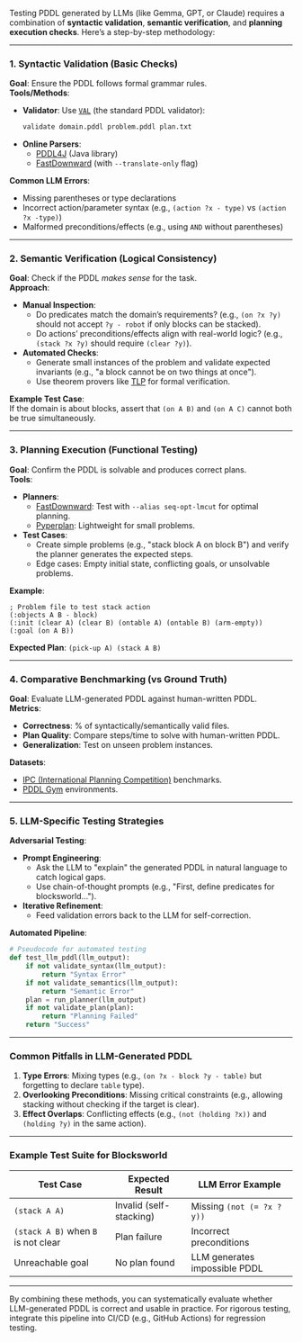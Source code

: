 Testing PDDL generated by LLMs (like Gemma, GPT, or Claude) requires a combination of **syntactic validation**, **semantic verification**, and **planning execution checks**. Here’s a step-by-step methodology:

---

### **1. Syntactic Validation (Basic Checks)**
**Goal**: Ensure the PDDL follows formal grammar rules.  
**Tools/Methods**:
- **Validator**: Use [`VAL`](https://github.com/KCL-Planning/VAL) (the standard PDDL validator):
  ```bash
  validate domain.pddl problem.pddl plan.txt
  ```
- **Online Parsers**: 
  - [PDDL4J](http://pddl4j.imag.fr/) (Java library)
  - [FastDownward](https://www.fast-downward.org/) (with `--translate-only` flag)

**Common LLM Errors**:
  - Missing parentheses or type declarations
  - Incorrect action/parameter syntax (e.g., `(action ?x - type)` vs `(action ?x -type)`)
  - Malformed preconditions/effects (e.g., using `AND` without parentheses)

---

### **2. Semantic Verification (Logical Consistency)**
**Goal**: Check if the PDDL *makes sense* for the task.  
**Approach**:
- **Manual Inspection**:
  - Do predicates match the domain’s requirements? (e.g., `(on ?x ?y)` should not accept `?y - robot` if only blocks can be stacked).
  - Do actions’ preconditions/effects align with real-world logic? (e.g., `(stack ?x ?y)` should require `(clear ?y)`).
- **Automated Checks**:
  - Generate small instances of the problem and validate expected invariants (e.g., "a block cannot be on two things at once").
  - Use theorem provers like [TLP](https://github.com/guillemdb/TLP) for formal verification.

**Example Test Case**:  
If the domain is about blocks, assert that `(on A B)` and `(on A C)` cannot both be true simultaneously.

---

### **3. Planning Execution (Functional Testing)**
**Goal**: Confirm the PDDL is solvable and produces correct plans.  
**Tools**:
- **Planners**:
  - [FastDownward](https://www.fast-downward.org/): Test with `--alias seq-opt-lmcut` for optimal planning.
  - [Pyperplan](https://github.com/aibasel/pyperplan): Lightweight for small problems.
- **Test Cases**:
  - Create simple problems (e.g., "stack block A on block B") and verify the planner generates the expected steps.
  - Edge cases: Empty initial state, conflicting goals, or unsolvable problems.

**Example**:
```pddl
; Problem file to test stack action
(:objects A B - block)
(:init (clear A) (clear B) (ontable A) (ontable B) (arm-empty))
(:goal (on A B))
```
**Expected Plan**: `(pick-up A) (stack A B)`

---

### **4. Comparative Benchmarking (vs Ground Truth)**
**Goal**: Evaluate LLM-generated PDDL against human-written PDDL.  
**Metrics**:
- **Correctness**: % of syntactically/semantically valid files.
- **Plan Quality**: Compare steps/time to solve with human-written PDDL.
- **Generalization**: Test on unseen problem instances.

**Datasets**:
- [IPC (International Planning Competition)](https://ipc2023.github.io/) benchmarks.
- [PDDL Gym](https://github.com/tomsilver/pddlgym) environments.

---

### **5. LLM-Specific Testing Strategies**
**Adversarial Testing**:
- **Prompt Engineering**:  
  - Ask the LLM to "explain" the generated PDDL in natural language to catch logical gaps.
  - Use chain-of-thought prompts (e.g., "First, define predicates for blocksworld...").
- **Iterative Refinement**:  
  - Feed validation errors back to the LLM for self-correction.

**Automated Pipeline**:
```python
# Pseudocode for automated testing
def test_llm_pddl(llm_output):
    if not validate_syntax(llm_output):
        return "Syntax Error"
    if not validate_semantics(llm_output):
        return "Semantic Error"
    plan = run_planner(llm_output)
    if not validate_plan(plan):
        return "Planning Failed"
    return "Success"
```

---

### **Common Pitfalls in LLM-Generated PDDL**
1. **Type Errors**: Mixing types (e.g., `(on ?x - block ?y - table)` but forgetting to declare `table` type).
2. **Overlooking Preconditions**: Missing critical constraints (e.g., allowing stacking without checking if the target is clear).
3. **Effect Overlaps**: Conflicting effects (e.g., `(not (holding ?x))` and `(holding ?y)` in the same action).

---

### **Example Test Suite for Blocksworld**
| Test Case               | Expected Result           | LLM Error Example                |
|-------------------------|---------------------------|-----------------------------------|
| `(stack A A)`           | Invalid (self-stacking)   | Missing `(not (= ?x ?y))`         |
| `(stack A B)` when `B` is not clear | Plan failure       | Incorrect preconditions           |
| Unreachable goal        | No plan found             | LLM generates impossible PDDL     |

---

By combining these methods, you can systematically evaluate whether LLM-generated PDDL is correct and usable in practice. For rigorous testing, integrate this pipeline into CI/CD (e.g., GitHub Actions) for regression testing.